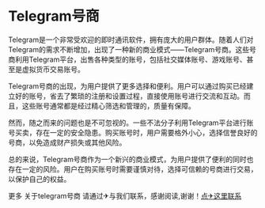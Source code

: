 # Telegram号商

Telegram是一个非常受欢迎的即时通讯软件，拥有庞大的用户群体。随着人们对Telegram的需求不断增加，出现了一种新的商业模式——Telegram号商。这些号商利用Telegram平台，出售各种类型的账号，包括社交媒体账号、游戏账号、甚至是虚拟货币交易账号。

Telegram号商的出现，为用户提供了更多选择和便利。用户可以通过购买已经建立好的账号，省去了繁琐的注册和设置过程，直接使用账号进行交流和互动。而且，这些账号通常都是经过精心筛选和管理的，质量有保障。

然而，随之而来的问题也是不可忽视的。一些不法分子利用Telegram平台进行账号买卖，存在一定的安全隐患。购买账号时，用户需要格外小心，选择信誉良好的号商，以免造成财产损失或其他风险。

总的来说，Telegram号商作为一个新兴的商业模式，为用户提供了便利的同时也存在一定的风险。用户在购买账号时需要谨慎对待，选择可信赖的号商进行交易，以保护自己的权益。

更多 关于telegram号商 请通过✈与我们联系，感谢阅读,谢谢！[点✈这里联系](https://add.k02.cc)